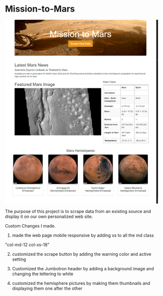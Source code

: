 # Mission-to-Mars

![webpic](https://github.com/JoseEspinosaTello/Mission-to-Mars/blob/main/Resources/pagepic.png)

The purpose of this project is to scrape data from an existing source and display it on our own personalized web site.

Custom Changes I made.

1. made the web page mobile responsive by adding xs to all the md class

"col-md-12 col-xs-18"

2. customized the scrape button by adding the warning color and active setting

3. Customized the Jumbotron header by adding a background image and changing the lettering to white

4. customized the hemisphere pictures by making them thumbnails and displaying them one after the other

